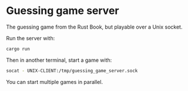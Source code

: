 # Guessing game server

The guessing game from the Rust Book, but playable over a Unix socket.

Run the server with:

```bash
cargo run
```

Then in another terminal, start a game with:

```bash
socat - UNIX-CLIENT:/tmp/guessing_game_server.sock
```

You can start multiple games in parallel.